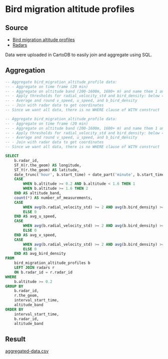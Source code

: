 # Bird migration altitude profiles

## Source

* [Bird migration altitude profiles](https://github.com/enram/case-study/tree/master/data/bird-migration-altitude-profiles)
* [Radars](https://github.com/enram/case-study/tree/master/data/radars)

Data were uploaded in CartoDB to easily join and aggregate using SQL.

## Aggregation

```SQL
-- Aggregate bird_migration_altitude_profile data:
-- - Aggregate on time frame (20 min)
-- - Aggregate on altitude band (200-1600m, 1600+ m) and name them 1 and 2
-- - Apply thresholds for radial_velocity_std and bird_density: below => set values to 0
-- - Average and round v_speed, u_speed, and b_bird_density
-- - Join with radar data to get coordinates
-- Since we want all data, there is no WHERE clause of WITH construct

-- Aggregate bird_migration_altitude_profile data:
-- - Aggregate on time frame (20 min)
-- - Aggregate on altitude band (200-1600m, 1600+ m) and name them 1 and 2
-- - Apply thresholds for radial_velocity_std and bird_density: below => set values to 0
-- - Average and round v_speed, u_speed, and b_bird_density
-- - Join with radar data to get coordinates
-- Since we want all data, there is no WHERE clause of WITH construct

SELECT
    b.radar_id,
    ST_X(r.the_geom) AS longitude,
    ST_Y(r.the_geom) AS latitude,
    date_trunc('hour', b.start_time) + date_part('minute', b.start_time)::int / 20 * interval '20 min' AS interval_start_time,
    CASE
        WHEN b.altitude >= 0.2 AND b.altitude < 1.6 THEN 1
        WHEN b.altitude >= 1.6 THEN 2
    END AS altitude_band,
    count(*) AS number_of_measurements,
    CASE
        WHEN avg(b.radial_velocity_std) >= 2 AND avg(b.bird_density) >= 1 THEN round(avg(b.u_speed)::numeric,5)
        ELSE 0
    END AS avg_u_speed,
    CASE
        WHEN avg(b.radial_velocity_std) >= 2 AND avg(b.bird_density) >= 1 THEN round(avg(b.v_speed)::numeric,5)
        ELSE 0
    END AS avg_v_speed,
    CASE
        WHEN avg(b.radial_velocity_std) >= 2 AND avg(b.bird_density) >= 1 THEN round(avg(b.bird_density)::numeric,5)
        ELSE 0
    END AS avg_bird_density
FROM
    bird_migration_altitude_profiles b
    LEFT JOIN radars r
    ON b.radar_id = r.radar_id
WHERE
    b.altitude >= 0.2
GROUP BY
    b.radar_id,
    r.the_geom,
    interval_start_time,
    altitude_band
ORDER BY
    interval_start_time,
    b.radar_id,
    altitude_band
```

## Result

[aggregated-data.csv](aggregated-data.csv)
